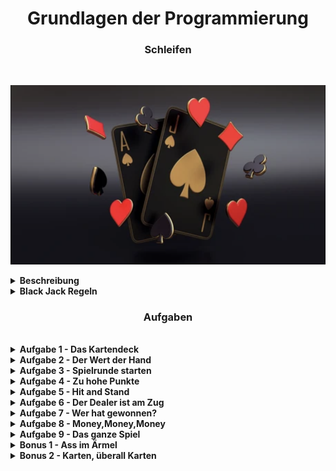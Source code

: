 <h1 align="center">Grundlagen der Programmierung</h1>
<h3 align="center">Schleifen</h3>
<br>

<p align="center">
  <img src="img/BlackJack.png" />
</p>

<details>
<summary> <b> Beschreibung </b> </summary>


Willkommen zurück zu den Übungen an Tag 25. Heute wiederholen wir alles, was wir diese Woche gelernt haben.

Aber damit es uns nicht langweilig wird, werden wir die heutigen Aufgaben wieder in ein größeres Projekt packen.
Wir wollten vor 2 Wochen mit unseren Freund/innen Karten spielen.
Heute hat leider niemand Zeit mit uns Karten zu spielen.
Aber macht nichts! Wir programmieren uns unser eigenens Spiel!

Heute gibt es eine Runde Black Jack!

</details>

<details>
<summary> <b> Black Jack Regeln </b> </summary>
<h3 align="center">Black Jack Regeln</h3>
<br>

Hier erstmal die Regeln mit denen wir spielen werden:

Beim Blackjack spielt man gegen den Dealer. Bei uns wird der Dealer von unserem Programm gespielt.
Das Ziel des Spiels besteht darin, den Dealer zu schlagen.
Dafür müsst ihr mit zwei oder mehr Spielkarten näher an 21 Punkte kommen als der Dealer.
Habt ihr den gleichen Wert wie der Dealer ist es ein Unentschieden.
Weist eure Hand am Ende einen höheren Wert als 21 auf, habt ihr verloren.
Ebenfalls wenn ihr weniger Punkte als der Dealer habt.


Beim BlackJack spielt man um Geld, das heißt wir müssen vor jeder Runde Geld einsetzen.
Entweder verlieren wir es oder wir verdoppeln unseren Einsatz.
Bei unentschieden bekommen wir unser Geld wieder.


<b>Jede Runde sieht wie folgt aus:</b>

Zuerst bekommt der/die Spieler/in und der Dealer zwei Karten.
Der/die Spieler/in sieht dabei nur eine Karte des Dealers, die andere ist verdeckt.
Der/die Spieler/in darf solange immer wieder eine Karte ziehen, bis er/sie nicht mehr will, oder verloren hat.
Kommt der/die Spieler/in über 21 hat er/sie verloren und der Dealer muss nicht mehr ziehen.
Sobald der/die Spieler/in zufrieden ist und nicht über 21 Punkte hat wird die Hand des Dealers aufgedeckt.
Nun muss der Dealer solange Karten ziehen bis seine Hand mindestens den Wert 17 hat.

<b>Wer hat gewonnen?</b>

Der/die Spieler/in hat gewonnen, wenn er/sie einen höheren Kartenwert als der Dealer hat.
Der/die Spieler/in hat direkt gewonnen wenn er/sie mit den ersten beiden Karten auf 21 kommt.
Kommt der Dealer über 21 hat der/die Spielerin gewonnen.




<b>Die Kartenwerte:</b>
Bei Black Jack müsst ihr euch nicht um die Farben kümmern, es Zählen nur die Zahlen.
Dabei gilt, das jede Zahl auf der Karte auch den Wert hat.
Also eine Herz 2 bringt 2 Punkte, eine Herz 3 bringt 3 Punkte, usw.
Bube, Dame und König bringen 10 Punkte und das Ass bringt manchmal einen Punkt und manchmal 11.
Ihr sehr es auch nochmal auf dem Bild unten.



<p align="center">
  <img src="img/KartenWerte.png"/>
</p>




</details>

<h3 align="center">Aufgaben</h3>
<br>

<details>
<summary> <b> Aufgabe 1 - Das Kartendeck </b> </summary>


Heute programmieren wir eine vereinfachte Version des beliebten amerikanischen Spiels “Black Jack”. Wir haben euch 
bereits einige Funktionen zur Verfügung gestellt, die euch dabei helfen werden.
Ladet euch also zuerst das Projekt “Tag25 Aufgaben” aus dem Google Classroom herunter und macht euch damit vertraut:
In diesem Projekt arbeiten wir heute unter src/main/kotlin  mit der Datei “KartenSpielen.kt”.

Wir stellen euch folgende 3 Funktionen zur Verfügung:

<b>mischen():</b> Diese Funktion erwartet ein Deck als MutableListe.
Es mischt dieses durch.

<b>karteZiehen():</b> Diese Funktion erwartet ein Deck als Mutable Liste.
Es zieht die oberste Karte des Decks und gibt die Karte als Rückgabewert wieder.

<b>kartenWert():</b> Diese Funktion erwartet eine Karte als String.
Sie berechnet den Wert der Karte in BlackJack und gibt ihn als Integer zurück.

Unter der globalen Konstanten “kartendeck” findet ihr ein Deck von Karten. Dieses Deck sollte von eurem Code nicht 
verändert werden. Wenn ihr also mit einem Deck von Karten arbeiten möchtet, macht euch eine Kopie davon, 
z.B. mit .toMutableList().
Ein Beispiel dazu findet ihr bereits in der main() Funktion.

</details>


<details>
<summary> <b> Aufgabe 2 - Der Wert der Hand </b> </summary>

Zuerst benötigen wir eine Funktion, die den gesamten Wert einer Hand wiedergibt. Eine Hand von Karten
wird als MutableListe von Karten (=Strings) implementiert. Erstellt eine Funktion mit einem geeigneten
Namen, Parameter(n) und Rückgabewert. In dieser Funktion solltet ihr mit Hilfe einer Schleife den Wert
ausrechnen. Ihr könnt an dieser Stelle erstmal jedes Ass als 11 Punkte werten.
Testet anschließend diese Funktion in der main() mit einigen Beispiel Händen.

</details>

<details>
<summary> <b> Aufgabe 3 - Spielrunde starten </b> </summary>

Als nächstes benötigen wir eine Funktion, die eine Runde startet. In dieser Funktion wird zuerst ein neues
Kartendeck erzeugt und gemischt. Danach werden sowohl dem Spieler als auch dem Dealer 2 Karten
ausgeteilt.
Nun sollte die höhere der beiden Karten des Dealers und beide Anfangskarten des/der
Spieler/in ausgegeben bzw. angezeigt werden.
Testet innerhalb der main() aus, ob eure Funktion das Spiel richtig initialisiert.
</details>



<details>
<summary> <b> Aufgabe 4 - Zu hohe Punkte </b> </summary>


Nun benötigen wir eine Funktion, die testet, ob eine Hand mehr als 21 Punkte hat und somit verloren
hat. Als Parameter erwartet die Funktion eine Hand als MutableList, und als Rückgabewert bekommt
man einen Boolean, dieser sollte true ergeben, wenn die Hand mehr als 21 Punkte aufweist.
Diese Funktion wird genutzt, um zu prüfen, ob der/die Spieler/in verloren hat.

</details>


<details>
<summary> <b> Aufgabe 5 - Hit and Stand </b> </summary>

Als nächstes implementieren wir die Entscheidung des/der Spieler/In, ob er/sie eine weitere Karte ziehen
möchte. Die Entscheidung soll via Konsolen input getroffen werden, z.B. “hit” steht für “Ich möchte eine
weitere Karte ziehen”, und “stand” heißt “ich möchte keine weiteren Karten ziehen”. Nachdem eine Karte
gezogen wurde, sollte die aktualisierte Hand und deren Wert ausgegeben werden. Ebenfalls muss nach
jeder gezogenen Karte zunächst geprüft werden, ob die neue Hand bereits verloren (Hand > 21) hat.
Schreibt euch also eine geeignete Schleife, die so lange läuft, bis der/die SpielerIn verloren hat, oder keine
Karten mehr ziehen möchte.

</details>

<details>
<summary> <b> Aufgabe 6 - Der Dealer ist am Zug </b> </summary>

Wenn der/die Spieler/in keine Karten mehr möchte, zieht der Dealer. Der Dealer ist verpflichtet, neue
Karten zu ziehen, solange seine Hand weniger als 17 Punkte wert ist. Ist seine Hand größer oder gleich 17,
hört der Dealer auf zu ziehen. Schreibt euch dafür wieder eine geeignete Schleife. Ihr solltet auch hier nach
jeder gezogenen Hand überprüfen, ob der Dealer bereits verloren (Hand > 21) hat.
</details>

<details>
<summary> <b> Aufgabe 7 - Wer hat gewonnen? </b> </summary>

Wenn auch der Dealer keine Karten mehr zieht, wird entschieden, wer diese Runde gewinnt. Vergleicht
dazu den Wert der beiden Hände und gebt den entsprechenden Gewinner in der Konsole aus. Wenn der
Spieler oder Dealer bereits zuvor ausgeschieden ist, könntet ihr bereits vorher den Gewinner bestimmen.
</details>

<details>
<summary> <b> Aufgabe 8 - Money,Money,Money </b> </summary>

Black Jack wird in der Regel mit Geld Einsätzen gespielt, die wir nun in dieser Aufgabe implementieren.
Legt zunächst erstmal ein Konto an, welches das Guthaben des/der Spieler/in speichert. Initialisiert dieses
Konto mit einem Startwert von 100 Euro.
Am Anfang einer Spielrunde soll der/die Spieler/in nun gefragt werden, wie viel Geld er/sie davon
einsetzen möchte. Prüft dabei, ob auch genug Geld auf dem Konto ist. Verhindert, dass der Spieler
mit einer falschen Eingabe euer Programm zum Absturz führen kann.
Am Ende einer Spielrunde soll automatisch dem Konto der entsprechende Gewinn oder Verlust
zugeschrieben werden. Bei einem Sieg erhält man das Doppelte des Einsatzes als Gewinn. Bei
Unentschieden bekommt man seinen Einsatz zurück.

</details>

<details>
<summary> <b> Aufgabe 9 - Das ganze Spiel </b> </summary>

Nun sollten wir alle Bausteine besitzen, um die komplette Logik von BlackJack zu implementieren.
Innerhalb eurer main() solltet ihr dafür eine Schleife implementieren, die solange neue Spielrunden
initialisiert, bis der/die Spieler/in kein Geld mehr hat, oder aufhören möchte zu spielen.
</details>

<details>
<summary> <b> Bonus 1 - Ass im Ärmel </b> </summary>


In Black Jack ist der Wert des Asses flexibel. Wenn eine Hand, die ein Ass enthält, einen Wert von
21 übersteigt, wird das Ass als 1 Punkt gewertet. Überlegt euch, wie ihr diese Regel in euer Spiel mit
einbauen könnt.
</details>


<details>
<summary> <b> Bonus 2 - Karten, überall Karten </b> </summary>


Normalerweise wird Blackjack nicht mit einem einzelnen Kartendeck gespielt. In den meisten Casinos
mischt man 6 Decks von Karten zusammen. In diesem Fall wird nicht nach jeder Spielrunde gemischt,
sondern z.B nur alle 5 Runden, oder wenn das Deck fast leer ist (z.B weniger als 20 Karten). Überlegt euch
wieder, wie ihr diese Extra Regel in euer Spiel mit einbauen könnt.
</details>